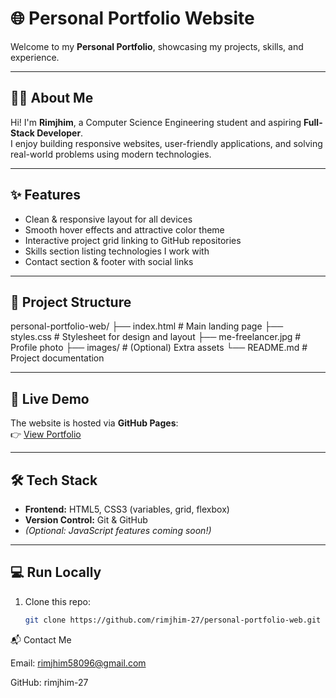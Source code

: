 # 🌐 Personal Portfolio Website

Welcome to my **Personal Portfolio**, showcasing my projects, skills, and experience.

---

## 👩‍💻 About Me
Hi! I'm **Rimjhim**, a Computer Science Engineering student and aspiring **Full-Stack Developer**.  
I enjoy building responsive websites, user-friendly applications, and solving real-world problems using modern technologies.

---

## ✨ Features
- Clean & responsive layout for all devices  
- Smooth hover effects and attractive color theme  
- Interactive project grid linking to GitHub repositories  
- Skills section listing technologies I work with  
- Contact section & footer with social links  

---

## 📂 Project Structure
personal-portfolio-web/
├── index.html # Main landing page
├── styles.css # Stylesheet for design and layout
├── me-freelancer.jpg # Profile photo
├── images/ # (Optional) Extra assets
└── README.md # Project documentation


---

## 🚀 Live Demo
The website is hosted via **GitHub Pages**:  
👉 [View Portfolio](https://rimjhim-27.github.io/personal-portfolio-web/)

---

## 🛠 Tech Stack
- **Frontend:** HTML5, CSS3 (variables, grid, flexbox)  
- **Version Control:** Git & GitHub  
- *(Optional: JavaScript features coming soon!)*  

---

## 💻 Run Locally
1. Clone this repo:
   ```bash
   git clone https://github.com/rimjhim-27/personal-portfolio-web.git

📬 Contact Me

Email: rimjhim58096@gmail.com

GitHub: rimjhim-27
